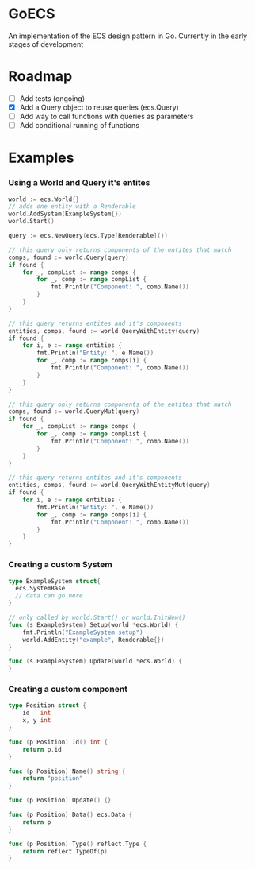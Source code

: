 # GoECS
An implementation of the ECS design pattern in Go. Currently
in the early stages of development

# Roadmap
- [ ] Add tests (ongoing)
- [x] Add a Query object to reuse queries (ecs.Query)
- [ ] Add way to call functions with queries as parameters
- [ ] Add conditional running of functions

# Examples
### Using a World and Query it's entites
```go
world := ecs.World{}
// adds one entity with a Renderable
world.AddSystem(ExampleSystem{})
world.Start()

query := ecs.NewQuery(ecs.Type[Renderable]())

// this query only returns components of the entites that match
comps, found := world.Query(query)
if found {
    for _, compList := range comps {
        for _, comp := range compList {
            fmt.Println("Component: ", comp.Name())
        }
    }
}

// this query returns entites and it's components
entities, comps, found := world.QueryWithEntity(query)
if found {
    for i, e := range entities {
        fmt.Println("Entity: ", e.Name())
        for _, comp := range comps[i] {
            fmt.Println("Component: ", comp.Name())
        }
    }
}

// this query only returns components of the entites that match
comps, found := world.QueryMut(query)
if found {
    for _, compList := range comps {
        for _, comp := range compList {
            fmt.Println("Component: ", comp.Name())
        }
    }
}

// this query returns entites and it's components
entities, comps, found := world.QueryWithEntityMut(query)
if found {
    for i, e := range entities {
        fmt.Println("Entity: ", e.Name())
        for _, comp := range comps[i] {
            fmt.Println("Component: ", comp.Name())
        }
    }
}
```

### Creating a custom System
```go
type ExampleSystem struct{
  ecs.SystemBase
  // data can go here
}

// only called by world.Start() or world.InitNew()
func (s ExampleSystem) Setup(world *ecs.World) {
	fmt.Println("ExampleSystem setup")
	world.AddEntity("example", Renderable{})
}

func (s ExampleSystem) Update(world *ecs.World) {
}
```

### Creating a custom component
```go
type Position struct {
	id   int
	x, y int
}

func (p Position) Id() int {
	return p.id
}

func (p Position) Name() string {
	return "position"
}

func (p Position) Update() {}

func (p Position) Data() ecs.Data {
	return p
}

func (p Position) Type() reflect.Type {
	return reflect.TypeOf(p)
}
```
